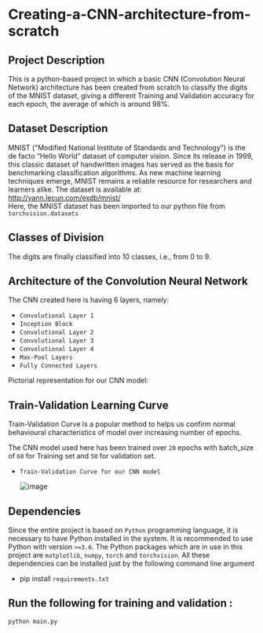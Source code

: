 # Creating-a-CNN-architecture-from-scratch

## Project Description
This is a python-based project in which a basic CNN (Convolution Neural Network) architecture has been created from scratch to classify the digits of the MNIST dataset, giving a different Training and Validation accuracy for each epoch, the average of which is around 98%.

## Dataset Description
MNIST ("Modified National Institute of Standards and Technology") is the de facto “Hello World” dataset of computer vision. Since its release in 1999, this classic dataset of handwritten images has served as the basis for benchmarking classification algorithms. As new machine learning techniques emerge, MNIST remains a reliable resource for researchers and learners alike. The dataset is available at: http://yann.lecun.com/exdb/mnist/    
Here, the MNIST dataset has been imported to our python file from `torchvision.datasets`

## Classes of Division
The digits are finally classified into 10 classes, i.e., from 0 to 9.  

## Architecture of the Convolution Neural Network
The CNN created here is having 6 layers, namely:    
- `Convolutional Layer 1`  
- `Inception Block`  
- `Convolutional Layer 2`
- `Convolutional Layer 3`    
- `Convolutional Layer 4`
- `Max-Pool Layers`
- `Fully Connected Layers`

Pictorial representation for our CNN model:



## Train-Validation Learning Curve
Train-Validation Curve is a popular method to helps us confirm normal behavioural characteristics of model over increasing number of epochs. 
 
The CNN model used here has been trained over `20` epochs with batch_size of `60` for Training set and `50` for validation set.
-     Train-Validation Curve for our CNN model
     ![image](https://user-images.githubusercontent.com/84792746/153714235-9f53f2f6-4f74-49a2-87ac-f4960e6af32a.png)

## Dependencies
Since the entire project is based on `Python` programming language, it is necessary to have Python installed in the system. It is recommended to use Python with version `>=3.6`.
The Python packages which are in use in this project are  `matplotlib`, `numpy`, `torch` and `torchvision`. All these dependencies can be installed just by the following command line argument
- pip install `requirements.txt`
        
## Run the following for training and validation :
  
   `python main.py`
